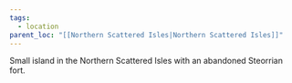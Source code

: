 ```yaml
---
tags:
  - location
parent_loc: "[[Northern Scattered Isles|Northern Scattered Isles]]"
---
```


Small island in the Northern Scattered Isles with an abandoned Steorrian fort. 

